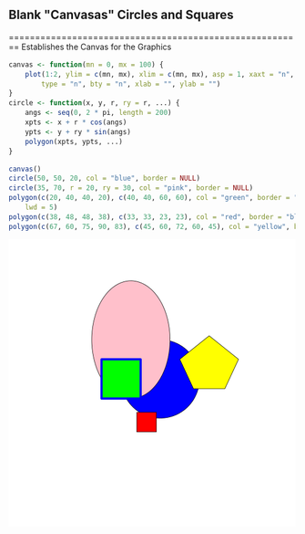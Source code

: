 ## Blank "Canvasas" Circles and Squares
========================================================
Establishes the Canvas for the Graphics 

```r
canvas <- function(mn = 0, mx = 100) {
    plot(1:2, ylim = c(mn, mx), xlim = c(mn, mx), asp = 1, xaxt = "n", yaxt = "n", 
        type = "n", bty = "n", xlab = "", ylab = "")
}
circle <- function(x, y, r, ry = r, ...) {
    angs <- seq(0, 2 * pi, length = 200)
    xpts <- x + r * cos(angs)
    ypts <- y + ry * sin(angs)
    polygon(xpts, ypts, ...)
}
```



```r
canvas()
circle(50, 50, 20, col = "blue", border = NULL)
circle(35, 70, r = 20, ry = 30, col = "pink", border = NULL)
polygon(c(20, 40, 40, 20), c(40, 40, 60, 60), col = "green", border = "blue", 
    lwd = 5)
polygon(c(38, 48, 48, 38), c(33, 33, 23, 23), col = "red", border = "black")
polygon(c(67, 60, 75, 90, 83), c(45, 60, 72, 60, 45), col = "yellow", border = NULL)
```

![plot of chunk unnamed-chunk-2](figure/unnamed-chunk-2.png) 

```r

```

